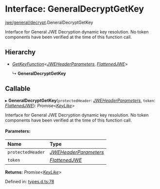 # Interface: GeneralDecryptGetKey

[jwe/general/decrypt](../modules/jwe_general_decrypt.md).GeneralDecryptGetKey

Interface for General JWE Decryption dynamic key resolution.
No token components have been verified at the time of this function call.

## Hierarchy

* [*GetKeyFunction*](types.getkeyfunction.md)<[*JWEHeaderParameters*](types.jweheaderparameters.md), [*FlattenedJWE*](types.flattenedjwe.md)\>

  ↳ **GeneralDecryptGetKey**

## Callable

▸ **GeneralDecryptGetKey**(`protectedHeader`: [*JWEHeaderParameters*](types.jweheaderparameters.md), `token`: [*FlattenedJWE*](types.flattenedjwe.md)): *Promise*<[*KeyLike*](../types/types.keylike.md)\>

Interface for General JWE Decryption dynamic key resolution.
No token components have been verified at the time of this function call.

#### Parameters:

| Name | Type |
| :------ | :------ |
| `protectedHeader` | [*JWEHeaderParameters*](types.jweheaderparameters.md) |
| `token` | [*FlattenedJWE*](types.flattenedjwe.md) |

**Returns:** *Promise*<[*KeyLike*](../types/types.keylike.md)\>

Defined in: [types.d.ts:78](https://github.com/panva/jose/blob/v3.11.6/src/types.d.ts#L78)
